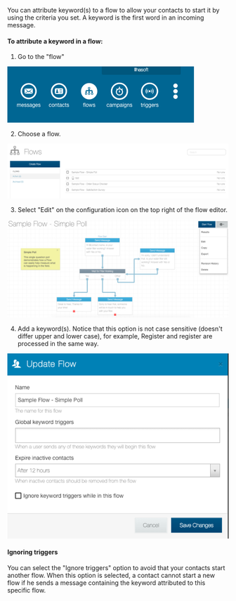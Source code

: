 You can attribute keyword(s) to a flow to allow your contacts to start it by using the criteria you set. A keyword is the first word in an incoming message.

#### To attribute a keyword in a flow:

1. Go to the "flow"

![](/img/flow/flow20.png)

2. Choose a flow.

![](/img/flow/flow21.png)

3. Select "Edit" on the configuration icon on the top right of the flow editor.

![](/img/flow/flow22.png)

4. Add a keyword(s). Notice that this option is not case sensitive (doesn't differ upper and lower case), for example, Register and register are processed in the same way.

![](/img/flow/flow23.png)

#### Ignoring triggers

You can select the "Ignore triggers" option to avoid that your contacts start another flow. When this option is selected, a contact cannot start a new flow if he sends a message containing the keyword attributed to this specific flow.